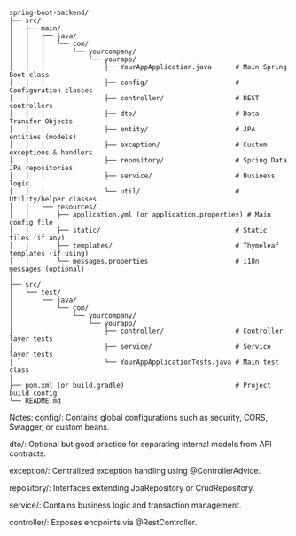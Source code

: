 ```
spring-boot-backend/
├── src/
│   ├── main/
│   │   ├── java/
│   │   │   └── com/
│   │   │       └── yourcompany/
│   │   │           └── yourapp/
│   │   │               ├── YourAppApplication.java      # Main Spring Boot class
│   │   │               ├── config/                      # Configuration classes
│   │   │               ├── controller/                  # REST controllers
│   │   │               ├── dto/                         # Data Transfer Objects
│   │   │               ├── entity/                      # JPA entities (models)
│   │   │               ├── exception/                   # Custom exceptions & handlers
│   │   │               ├── repository/                  # Spring Data JPA repositories
│   │   │               ├── service/                     # Business logic
│   │   │               └── util/                        # Utility/helper classes
│   │   └── resources/
│   │       ├── application.yml (or application.properties) # Main config file
│   │       ├── static/                                  # Static files (if any)
│   │       ├── templates/                               # Thymeleaf templates (if using)
│   │       └── messages.properties                      # i18n messages (optional)
│
├── src/
│   └── test/
│       └── java/
│           └── com/
│               └── yourcompany/
│                   └── yourapp/
│                       ├── controller/                  # Controller layer tests
│                       ├── service/                     # Service layer tests
│                       └── YourAppApplicationTests.java # Main test class
│
├── pom.xml (or build.gradle)                            # Project build config
└── README.md
```

Notes:
config/: Contains global configurations such as security, CORS, Swagger, or custom beans.

dto/: Optional but good practice for separating internal models from API contracts.

exception/: Centralized exception handling using @ControllerAdvice.

repository/: Interfaces extending JpaRepository or CrudRepository.

service/: Contains business logic and transaction management.

controller/: Exposes endpoints via @RestController.
